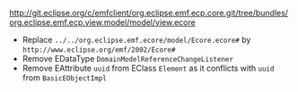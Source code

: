 http://git.eclipse.org/c/emfclient/org.eclipse.emf.ecp.core.git/tree/bundles/org.eclipse.emf.ecp.view.model/model/view.ecore


 * Replace ``../../org.eclipse.emf.ecore/model/Ecore.ecore#`` by ``http://www.eclipse.org/emf/2002/Ecore#``
 * Remove EDataType ``DomainModelReferenceChangeListener``
 * Remove EAttribute ``uuid`` from EClass ``Element`` as it conflicts with ``uuid`` from ``BasicEObjectImpl``

